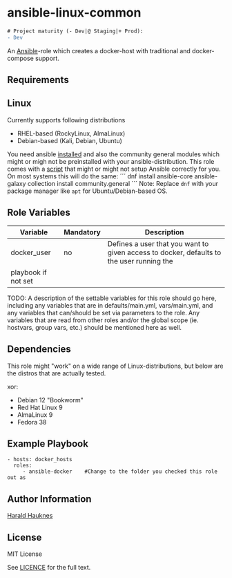 ansible-linux-common
====================
```diff
# Project maturity (- Dev|@ Staging|+ Prod):
- Dev
```

An [Ansible](https://www.ansible.com/)-role which creates a docker-host with traditional and docker-compose support.


Requirements
------------

## Linux
Currently supports following distributions
- RHEL-based (RockyLinux, AlmaLinux)
- Debian-based (Kali, Debian, Ubuntu)

You need ansible [installed](./install_ansible.sh) and also the community general modules which might or migh not be preinstalled with your ansible-distribution.
This role comes with a [script](./install) that might or might not setup Ansible correctly for you.
On most systems this will do the same:
´´´
dnf install ansible-core
ansible-galaxy collection install community.general
´´´
Note: Replace `dnf` with your package manager like `apt` for Ubuntu/Debian-based OS.

Role Variables
--------------
| Variable    | Mandatory | Description |
| ----------- | --------- | ----------- |
| docker_user | no        | Defines a user that you want to given access to docker, defaults to the user running the
playbook if not set |

TODO:
A description of the settable variables for this role should go here, including any variables that are in defaults/main.yml, vars/main.yml, and any variables that can/should be set via parameters to the role. Any variables that are read from other roles and/or the global scope (ie. hostvars, group vars, etc.) should be mentioned here as well.

Dependencies
------------
This role might "work" on a wide range of Linux-distributions, but below are the distros that are actually tested.

xor:
  - Debian 12 "Bookworm"
  - Red Hat Linux 9
  - AlmaLinux 9
  - Fedora 38

Example Playbook
----------------

    - hosts: docker_hosts
      roles:
         - ansible-docker    #Change to the folder you checked this role out as

Author Information
------------------

[Harald Hauknes](https://github.com/harahauk)

License
-------

MIT License

See [LICENCE](./LICENCE) for the full text.


